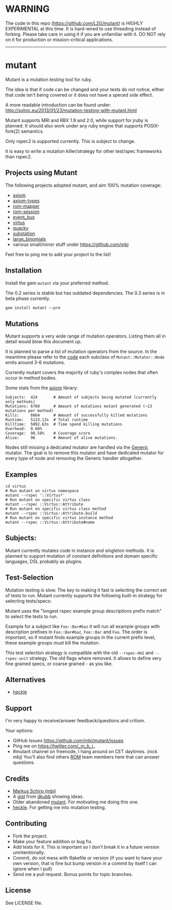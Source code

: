 WARNING
=======

The code in this repo (https://github.com/L2G/mutant) is HIGHLY EXPERIMENTAL
at this time. It is hard-wired to use threading instead of forking. Please
take care in using it if you are unfamiliar with it. DO NOT rely on it for
production or mission-critical applications.

----

mutant
======

Mutant is a mutation testing tool for ruby.

The idea is that if code can be changed and your tests do not notice, either that code isn't being covered
or it does not have a speced side effect.

A more readable introduction can be found under: http://solnic.eu/2013/01/23/mutation-testing-with-mutant.html

Mutant supports MRI and RBX 1.9 and 2.0, while support for jruby is planned. It should also work under
any ruby engine that supports POSIX-fork(2) semantics.

Only rspec2 is supported currently. This is subject to change.

It is easy to write a mutation killer/strategy for other test/spec frameworks than rspec2.

Projects using Mutant
---------------------

The following projects adopted mutant, and aim 100% mutation coverage:

* [axiom](https://github.com/dkubb/axiom)
* [axiom-types](https://github.com/dkubb/axiom-types)
* [rom-mapper](https://github.com/rom-rb/rom-mapper)
* [rom-session](https://github.com/rom-rb/rom-session)
* [event_bus](https://github.com/kevinrutherford/event_bus)
* [virtus](https://github.com/solnic/virtus)
* [quacky](https://github.com/benmoss/quacky)
* [substation](https://github.com/snusnu/substation)
* [large_binomials](https://github.com/filipvanlaenen/large_binomials)
* various small/minor stuff under https://github.com/mbj

Feel free to ping me to add your project to the list!

Installation
------------

Install the gem `mutant` via your preferred method.

The 0.2 series is stable but has outdated dependencies. The 0.3 series is in beta phase currently.

```ruby
gem install mutant --pre
```

Mutations
---------

Mutant supports a very wide range of mutation operators. Listing them all in detail would blow this document up.

It is planned to parse a list of mutation operators from the source. In the meantime please refer to the
[code](https://github.com/mbj/mutant/tree/master/lib/mutant/mutator/node) each subclass of `Mutant::Mutator::Node`
emits around 3-6 mutations.

Currently mutant covers the majority of ruby's complex nodes that often occur in method bodies.

Some stats from the [axiom](https://github.com/dkubb/axiom) library:

```
Subjects:  424       # Amount of subjects being mutated (currently only methods)
Mutations: 6760      # Amount of mutations mutant generated (~13 mutations per method)
Kills:     6664      # Amount of successfully killed mutations
Runtime:   5123.13s  # Total runtime
Killtime:  5092.63s  # Time spend killing mutations
Overhead:  0.60%
Coverage:  98.58%    # Coverage score
Alive:     96        # Amount of alive mutations.
```


Nodes still missing a dedicated mutator are handled via the
[Generic](https://github.com/mbj/mutant/blob/master/lib/mutant/mutator/node/generic.rb) mutator.
The goal is to remove this mutator and have dedicated mutator for every type of node and removing
the Generic handler altogether.

Examples
--------

```
cd virtus
# Run mutant on virtus namespace
mutant --rspec '::Virtus*'
# Run mutant on specific virtus class
mutant --rspec ::Virtus::Attribute
# Run mutant on specific virtus class method
mutant --rspec ::Virtus::Attribute.build
# Run mutant on specific virtus instance method
mutant --rspec ::Virtus::Attribute#name
```

Subjects:
---------

Mutant currently mutates code in instance and singleton methods. It is planned to support mutation
of constant definitions and domain specific languages, DSL probably as plugins.

Test-Selection
--------------

Mutation testing is slow. The key to making it fast is selecting the correct set of tests to run.
Mutant currently supports the following built-in strategy for selecting tests/specs:

Mutant uses the "longest rspec example group descriptions prefix match" to select the tests to run.

Example for a subject like `Foo::Bar#baz` it will run all example groups with description prefixes in
`Foo::Bar#baz`, `Foo::Bar` and `Foo`. The order is important, so if mutant finds example groups in the
current prefix level, these example groups *must* kill the mutation.

This test selection strategy is compatible with the old `--rspec-dm2` and `--rspec-unit` strategy.
The old flags where removed.  It allows to define very fine grained specs, or coarse grained - as you like.

Alternatives
------------

* [heckle](https://github.com/seattlerb/heckle)

Support
-------

I'm very happy to receive/answer feedback/questions and critism.

Your options:

* GitHub Issues https://github.com/mbj/mutant/issues
* Ping me on https://twitter.com/_m_b_j_
* #mutant channel on freenode, I hang around on CET daytimes. (nick mbj)
  You'll also find others [ROM](https://github.com/rom-rb) team members here that can answer questions.

Credits
-------

* [Markus Schirp (mbj)](https://github.com/mbj)
* A [gist](https://gist.github.com/1065789) from [dkubb](https://github.com/dkubb) showing ideas.
* Older abandoned [mutant](https://github.com/txus/mutant). For motivating me doing this one.
* [heckle](https://github.com/seattlerb/heckle). For getting me into mutation testing.

Contributing
-------------

* Fork the project.
* Make your feature addition or bug fix.
* Add tests for it. This is important so I don't break it in a
  future version unintentionally.
* Commit, do not mess with Rakefile or version
  (if you want to have your own version, that is fine but bump version in a commit by itself I can ignore when I pull)
* Send me a pull request. Bonus points for topic branches.

License
-------

See LICENSE file.
